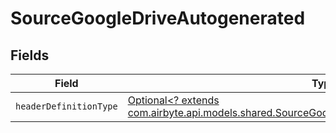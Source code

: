 # SourceGoogleDriveAutogenerated


## Fields

| Field                                                                                                                                                                 | Type                                                                                                                                                                  | Required                                                                                                                                                              | Description                                                                                                                                                           |
| --------------------------------------------------------------------------------------------------------------------------------------------------------------------- | --------------------------------------------------------------------------------------------------------------------------------------------------------------------- | --------------------------------------------------------------------------------------------------------------------------------------------------------------------- | --------------------------------------------------------------------------------------------------------------------------------------------------------------------- |
| `headerDefinitionType`                                                                                                                                                | [Optional<? extends com.airbyte.api.models.shared.SourceGoogleDriveSchemasHeaderDefinitionType>](../../models/shared/SourceGoogleDriveSchemasHeaderDefinitionType.md) | :heavy_minus_sign:                                                                                                                                                    | N/A                                                                                                                                                                   |